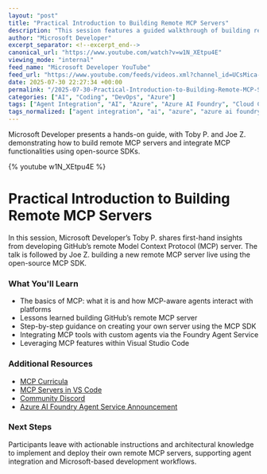 ```yaml
---
layout: "post"
title: "Practical Introduction to Building Remote MCP Servers"
description: "This session features a guided walkthrough of building remote servers that are compatible with the Model Context Protocol (MCP), a Microsoft-driven agent protocol. The presenters provide insights from constructing the GitHub remote MCP server, followed by a live demonstration using the open-source MCP SDK. Attendees gain a practical blueprint for integrating MCP-aware agents, leveraging resources like the MCP curriculum, VS Code integration, and Azure AI Foundry Agent Service. The session targets developers looking to extend platform capabilities and incorporate MCP tools into custom workflows."
author: "Microsoft Developer"
excerpt_separator: <!--excerpt_end-->
canonical_url: "https://www.youtube.com/watch?v=w1N_XEtpu4E"
viewing_mode: "internal"
feed_name: "Microsoft Developer YouTube"
feed_url: "https://www.youtube.com/feeds/videos.xml?channel_id=UCsMica-v34Irf9KVTh6xx-g"
date: 2025-07-30 22:27:34 +00:00
permalink: "/2025-07-30-Practical-Introduction-to-Building-Remote-MCP-Servers.html"
categories: ["AI", "Coding", "DevOps", "Azure"]
tags: ["Agent Integration", "AI", "Azure", "Azure AI Foundry", "Cloud Computing", "Cloud Platforms", "Coding", "Custom Agents", "Dev", "Developer Tools", "Development", "DevOps", "GitHub", "Live Demo", "MCP", "MCP SDK", "Microsoft", "Model Context Protocol", "Remote Server", "Tech", "Technology", "Videos", "Visual Studio Code"]
tags_normalized: ["agent integration", "ai", "azure", "azure ai foundry", "cloud computing", "cloud platforms", "coding", "custom agents", "dev", "developer tools", "development", "devops", "github", "live demo", "mcp", "mcp sdk", "microsoft", "model context protocol", "remote server", "tech", "technology", "videos", "visual studio code"]
---
```


Microsoft Developer presents a hands-on guide, with Toby P. and Joe Z. demonstrating how to build remote MCP servers and integrate MCP functionalities using open-source SDKs.<!--excerpt_end-->

{% youtube w1N_XEtpu4E %}

# Practical Introduction to Building Remote MCP Servers

In this session, Microsoft Developer’s Toby P. shares first-hand insights from developing GitHub’s remote Model Context Protocol (MCP) server. The talk is followed by Joe Z. building a new remote MCP server live using the open-source MCP SDK.

### What You'll Learn

- The basics of MCP: what it is and how MCP-aware agents interact with platforms
- Lessons learned building GitHub’s remote MCP server
- Step-by-step guidance on creating your own server using the MCP SDK
- Integrating MCP tools with custom agents via the Foundry Agent Service
- Leveraging MCP features within Visual Studio Code

### Additional Resources

- [MCP Curricula](https://aka.ms/mcp-for-beginners)
- [MCP Servers in VS Code](https://code.visualstudio.com/mcp)
- [Community Discord](https://aka.ms/azureaifoundry/discord)
- [Azure AI Foundry Agent Service Announcement](https://devblogs.microsoft.com/foundry/announcing-model-context-protocol-support-preview-in-azure-ai-foundry-agent-service/)

### Next Steps

Participants leave with actionable instructions and architectural knowledge to implement and deploy their own remote MCP servers, supporting agent integration and Microsoft-based development workflows.
